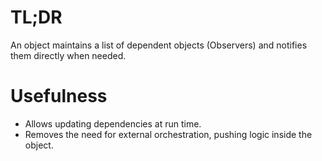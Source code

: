 # TL;DR

An object maintains a list of dependent objects (Observers) and notifies them directly when needed.

# Usefulness

- Allows updating dependencies at run time.
- Removes the need for external orchestration, pushing logic inside the object.
